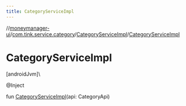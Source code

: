 ```yaml
---
title: CategoryServiceImpl
---
```

//[moneymanager-ui](../../../index.html)/[com.tink.service.category](../index.html)/[CategoryServiceImpl](index.html)/[CategoryServiceImpl](-category-service-impl.html)



# CategoryServiceImpl



[androidJvm]\




@Inject



fun [CategoryServiceImpl](-category-service-impl.html)(api: CategoryApi)




